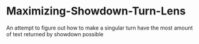 # Maximizing-Showdown-Turn-Lens
An attempt to figure out how to make a singular turn have the most amount of text returned by showdown possible
